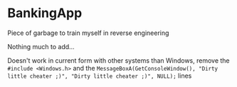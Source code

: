 # BankingApp
Piece of garbage to train myself in reverse engineering

Nothing much to add...

Doesn't work in current form with other systems than Windows, remove the `#include <Windows.h>` and the `MessageBoxA(GetConsoleWindow(), "Dirty little cheater ;)", "Dirty little cheater ;)", NULL);` lines

